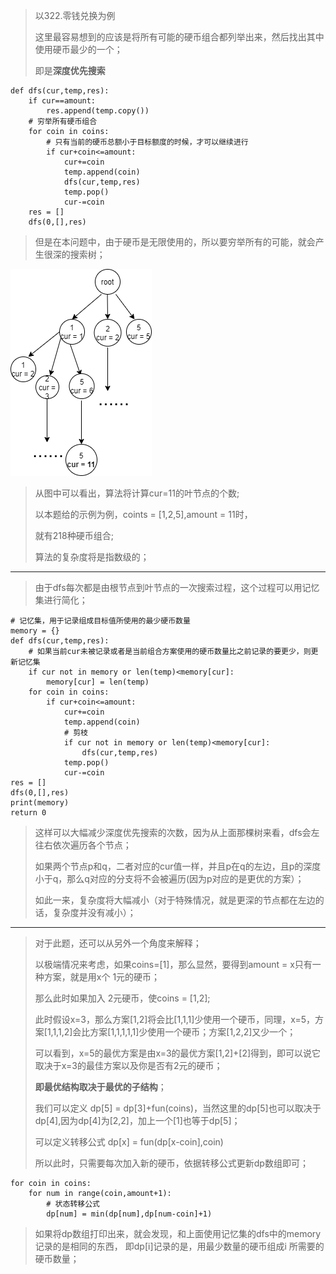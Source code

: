 > 以322.零钱兑换为例
>
> 这里最容易想到的应该是将所有可能的硬币组合都列举出来，然后找出其中使用硬币最少的一个；
>
> 即是**深度优先搜索** 

    def dfs(cur,temp,res):
        if cur==amount:
            res.append(temp.copy())
        # 穷举所有硬币组合
        for coin in coins:
            # 只有当前的硬币总额小于目标额度的时候，才可以继续进行
            if cur+coin<=amount:
                cur+=coin
                temp.append(coin)
                dfs(cur,temp,res)
                temp.pop()
                cur-=coin
        res = []
        dfs(0,[],res)

> 但是在本问题中，由于硬币是无限使用的，所以要穷举所有的可能，就会产生很深的搜索树；
>
> 
![322_dfs_tree](../../imgs/322_dfs_tree.png "binaryTree")
> 
> 从图中可以看出，算法将计算cur=11的叶节点的个数;
>
> 以本题给的示例为例，coints = [1,2,5],amount = 11时，
>
> 就有218种硬币组合;
>
> 算法的复杂度将是指数级的；
>
----------

> 由于dfs每次都是由根节点到叶节点的一次搜索过程，这个过程可以用记忆集进行简化；
>
    # 记忆集，用于记录组成目标值所使用的最少硬币数量
    memory = {}
    def dfs(cur,temp,res):
        # 如果当前cur未被记录或者是当前组合方案使用的硬币数量比之前记录的要更少，则更新记忆集
        if cur not in memory or len(temp)<memory[cur]:
            memory[cur] = len(temp)
        for coin in coins:
            if cur+coin<=amount:
                cur+=coin
                temp.append(coin)
                # 剪枝
                if cur not in memory or len(temp)<memory[cur]:
                    dfs(cur,temp,res)
                temp.pop()
                cur-=coin
    res = []
    dfs(0,[],res)
    print(memory)
    return 0
        
> 这样可以大幅减少深度优先搜索的次数，因为从上面那棵树来看，dfs会左往右依次遍历各个节点；
> 
> 如果两个节点p和q，二者对应的cur值一样，并且p在q的左边，且p的深度小于q，那么q对应的分支将不会被遍历(因为p对应的是更优的方案）；
>
> 如此一来，复杂度将大幅减小（对于特殊情况，就是更深的节点都在左边的话，复杂度并没有减小）；
>

----------

> 对于此题，还可以从另外一个角度来解释；
>
> 以极端情况来考虑，如果coins=[1]，那么显然，要得到amount = x只有一种方案，就是用x个 1元的硬币；
>
> 那么此时如果加入 2元硬币，使coins = [1,2];
>
> 此时假设x=3，那么方案[1,2]将会比[1,1,1]少使用一个硬币，同理，x=5，方案[1,1,1,2]会比方案[1,1,1,1,1]少使用一个硬币；方案[1,2,2]又少一个；
>
> 可以看到，x=5的最优方案是由x=3的最优方案[1,2]+[2]得到，即可以说它取决于x=3的最佳方案以及你是否有2元的硬币；
>
> **即最优结构取决于最优的子结构**；
>
> 我们可以定义 dp[5] = dp[3]+fun(coins)，当然这里的dp[5]也可以取决于dp[4],因为dp[4]为[2,2]，加上一个[1]也等于dp[5]；
>
> 可以定义转移公式 dp[x] = fun(dp[x-coin],coin)
>
> 所以此时，只需要每次加入新的硬币，依据转移公式更新dp数组即可；
>
    for coin in coins:
        for num in range(coin,amount+1):
            # 状态转移公式
            dp[num] = min(dp[num],dp[num-coin]+1)
            
> 如果将dp数组打印出来，就会发现，和上面使用记忆集的dfs中的memory记录的是相同的东西，
> 即dp[i]记录的是，用最少数量的硬币组成i 所需要的硬币数量；